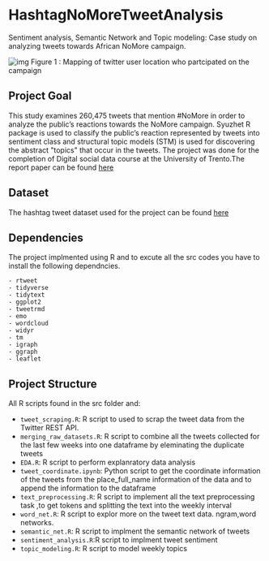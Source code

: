 # HashtagNoMoreTweetAnalysis
Sentiment analysis, Semantic Network and Topic modeling: Case study on analyzing tweets towards African NoMore campaign.

![img](map.png)
Figure 1 : Mapping of twitter user location who partcipated on the campaign

## Project Goal

This study examines 260,475 tweets that mention #NoMore in order to analyze the public’s reactions towards the NoMore campaign.  Syuzhet R package is  used to classify the public’s reaction represented by tweets into sentiment class and structural topic models (STM) is used for discovering the abstract "topics" that occur in the tweets.
The project was done for the completion of Digital social data course at the University of Trento.The report paper can be found [here]()

## Dataset
The hashtag tweet dataset used for the project can be found [here](https://drive.google.com/file/d/13KE6-ffIeufCMViDManCfMo63bbnMjsD/view?usp=sharing)

## Dependencies
The project implmented using R and to excute all the src codes you have to install the following dependncies. 
```
- rtweet 
- tidyverse 
- tidytext
- ggplot2
- tweetrmd
- emo
- wordcloud
- widyr
- tm
- igraph
- ggraph
- leaflet
```

## Project Structure

All R scripts found in the src folder and:
- `tweet_scraping.R`: R script to used to scrap the tweet data from the Twitter REST API.
- `merging_raw_datasets.R`: R script to combine all the tweets collected for the last few weeks  into one dataframe by eleminating the duplicate tweets
- `EDA.R`: R script to perform explanratory data analysis
- `tweet_coordinate.ipynb`: Python script to get the coordinate information of the tweets from the place_full_name information of the data and to append the information to the dataframe
- `text_preprocessing.R`: R script to implement all the text preprocessing task ,to get tokens and splitting the text into the weekly interval
- `word_net.R`: R script to explor more on the tweet text data. ngram,word networks.
- `semantic_net.R`: R script to implment the semantic network of tweets
- `sentiment_analysis.R`:R script to implment  tweet sentiment
- `topic_modeling.R`: R script to   model weekly topics 




